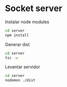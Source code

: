 # Socket server

Instalar node modules
```bash
cd server
npm install
```

Generar dist
```bash
cd server 
tsc -w
```

Levantar servidor
```bash
cd server
nodemon ./dist
```